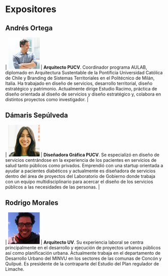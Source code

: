 # Expositores






## Andrés Ortega

| ![Andrés](img/andres-ortega.jpg) | **Arquitecto PUCV**. Coordinador programa AULAB, diplomado en Arquitectura Sustentable de la Pontificia Universidad Católica de Chile y Branding de Sistemas Territoriales en el Politécnico de Milán, Italia. Ha trabajado en diseño de servicios, desarrollo territorial, diseño estratégico y patrimonio. Actualmente dirige Estudio Racimo, práctica de diseño orientada al diseño de servicios y diseño estratégico y, colabora en distintos proyectos como investigador. |


## Dámaris Sepúlveda

| ![Dámaris Sepúlveda](img/damaris-sepulveda.jpg) | **Diseñadora Gráfica PUCV**. Se especializó en diseño de servicios centrándose en la experiencia de los pacientes en servicios de salud tanto públicos como privados. Emprendió con una startup orientada a ayudar a pacientes diabéticos y actualmente es diseñadora de servicios dentro del área de proyectos del Laboratorio de Gobierno donde trabaja con un equipo multidisciplinario para acercar el diseño de los servicios públicos a las necesidades de las personas. |


## Rodrigo Morales

| ![Rodrigo Morales](img/rodrigo-morales.jpg) | **Arquitecto UV**. Su experiencia laboral se centra principalmente en el desarrollo y ejecución de proyectos urbanos públicos así como planificación urbana. Actualmente trabaja en el departamento de Desarrollo Urbano del MINVU en los sectores de las comunas de Concón y Quilpué. Es presidente de la contraparte del Estudio del Plan regulador de Limache.

